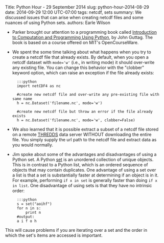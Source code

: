 Title: Python Hour - 29 September 2014
slug: python-hour-2014-08-29
date: 2014-09-29 12:00 UTC-07:00
tags: netcdf, sets
summary: We discussed issues that can arise when creating netcdf files and some nuances of using Python sets.
authors: Earle Wilson


+ Parker brought our attention to a programming book called [Introduction to Computation and Programming Using Python](http://mitpress.mit.edu/books/introduction-computation-and-programming-using-python), by John Guttag. The book is based on a course offered on MIT's OpenCourseWare.

+ We spent the some time talking about what happens when you try to create a netcdf file that already exists. By default, when you open a netcdf dataset with `mode='w'` (i.e., in writing mode) it should over-write any existing file. You can change this behavior with the "clobber" keyword option, which can raise an exception if the file already exists:

		:::python
		import netCDF4 as nc
		
		#create new netcdf file and over-write any pre-existing file with same name
		h = nc.Dataset('filename.nc', mode='w') 
		
		#create new netcdf file but throw an error if the file already exists
		h = nc.Dataset('filename.nc', mode='w', clobber=False)
		

+ We also learned that it is possible extract a subset of a netcdf file stored on a remote [THREDDS](http://www.unidata.ucar.edu/software/thredds/current/tds/TDS.html) data server WITHOUT downloading the entire file. You simply supply the url path to the netcdf file and extract data as you would normally.

+ Jim spoke about some of the advantages and disadvantages of using a Python set. A Python [set](https://docs.python.org/2/library/stdtypes.html#set-types-set-frozenset) is an unordered collection of unique objects. This is in contrast to a Python list, which is an ordered sequence of objects that may contain duplicates. One advantage of using a set over a list is that a set is substantially faster at determining if an object is in it. For example, performing `if x in set` is generally faster than doing `if x in list`. One disadvantage of using sets is that they have no intrinsic order:

		:::python
		s = set("aoihf")	
		for n in s:
		    print n	
		#output: 
		a i f o h
 
 This will cause problems if you are iterating over a set and the order in which the set's items are accessed is important.




